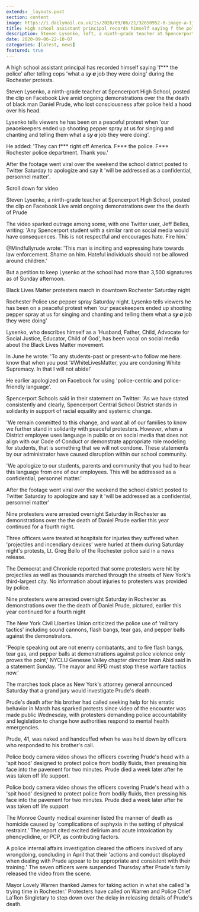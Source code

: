 ```yaml
---
extends: _layouts.post
section: content
image: https://i.dailymail.co.uk/1s/2020/09/06/21/32850952-0-image-a-118_1599425958761.jpg 
title: High school assistant principal records himself saying f the police during Rochester protests 
description: Steven Lysenko, left, a ninth-grade teacher at Spencerport High School, posted the clip on Facebook Live amid ongoing demonstrations,right, over the the death of Prude. 
date: 2020-09-06-22-10-07 
categories: [latest, news] 
featured: true 
--- 
```

A high school assistant principal has recorded himself saying 'f*** the police' after telling cops 'what a s***y a*** job they were doing' during the Rochester protests. 

Steven Lysenko, a ninth-grade teacher at Spencerport High School, posted the clip on Facebook Live amid ongoing demonstrations over the the death of black man Daniel Prude, who lost consciousness after police held a hood over his head. 

Lysenko tells viewers he has been on a peaceful protest when 'our peacekeepers ended up shooting pepper spray at us for singing and chanting and telling them what a s***y a*** job they were doing'.

He added: 'They can f*** right off America. F*** the police. F*** Rochester police department. Thank you.'

After the footage went viral over the weekend the school district posted to Twitter Saturday to apologize and say it 'will be addressed as a confidential, personnel matter'. 

Scroll down for video  

Steven Lysenko, a ninth-grade teacher at Spencerport High School, posted the clip on Facebook Live amid ongoing demonstrations over the the death of Prude

The video sparked outrage among some, with one Twitter user, Jeff Belles, writing: 'Any Spencerport student with a similar rant on social media would have consequences. This is not respectful and encourages hate. Fire him.'

@Mindfullyrude wrote: 'This man is inciting and expressing hate towards law enforcement. Shame on him. Hateful individuals should not be allowed around children.'

But a petition to keep Lysenko at the school had more than 3,500 signatures as of Sunday afternoon. 

Black Lives Matter protesters march in downtown Rochester Saturday night 

Rochester Police use pepper spray Saturday night. Lysenko tells viewers he has been on a peaceful protest when 'our peacekeepers ended up shooting pepper spray at us for singing and chanting and telling them what a s***y a*** job they were doing'

Lysenko, who describes himself as a 'Husband, Father, Child, Advocate for Social Justice, Educator, Child of God', has been vocal on social media about the Black Lives Matter movement. 

In June he wrote: 'To any students-past or present-who follow me here: know that when you post '#WhiteLivesMatter, you are condoning White Supremacy. In that I will not abide!' 

He earlier apologized on Facebook for using 'police-centric and police-friendly language'.

Spencerport Schools said in their statement on Twitter: 'As we have stated consistently and clearly, Spencerport Central School District stands in solidarity in support of racial equality and systemic change.

'We remain committed to this change, and want all of our families to know we further stand in solidarity with peaceful protesters. However, when a District employee uses language in public or on social media that does not align with our Code of Conduct or demonstrate appropriate role modeling for students, that is something that we will not condone. These statements by our administrator have caused disruption within our school community.

'We apologize to our students, parents and community that you had to hear this language from one of our employees. This will be addressed as a confidential, personnel matter.'   

After the footage went viral over the weekend the school district posted to Twitter Saturday to apologize and say it 'will be addressed as a confidential, personnel matter'







Nine protesters were arrested overnight Saturday in Rochester as demonstrations over the the death of Daniel Prude earlier this year continued for a fourth night.

Three officers were treated at hospitals for injuries they suffered when 'projectiles and incendiary devices' were hurled at them during Saturday night's protests, Lt. Greg Bello of the Rochester police said in a news release.

The Democrat and Chronicle reported that some protesters were hit by projectiles as well as thousands marched through the streets of New York's third-largest city. No information about injuries to protesters was provided by police.

Nine protesters were arrested overnight Saturday in Rochester as demonstrations over the the death of Daniel Prude, pictured, earlier this year continued for a fourth night

The New York Civil Liberties Union criticized the police use of 'military tactics' including sound cannons, flash bangs, tear gas, and pepper balls against the demonstrators.

'People speaking out are not enemy combatants, and to fire flash bangs, tear gas, and pepper balls at demonstrations against police violence only proves the point,' NYCLU Genesee Valley chapter director Iman Abid said in a statement Sunday. 'The mayor and RPD must stop these warfare tactics now.'

The marches took place as New York's attorney general announced Saturday that a grand jury would investigate Prude's death. 

Prude's death after his brother had called seeking help for his erratic behavior in March has sparked protests since video of the encounter was made public Wednesday, with protesters demanding police accountability and legislation to change how authorities respond to mental health emergencies.

Prude, 41, was naked and handcuffed when he was held down by officers who responded to his brother's call. 

Police body camera video shows the officers covering Prude's head with a 'spit hood' designed to protect police from bodily fluids, then pressing his face into the pavement for two minutes. Prude died a week later after he was taken off life support.

Police body camera video shows the officers covering Prude's head with a 'spit hood' designed to protect police from bodily fluids, then pressing his face into the pavement for two minutes. Prude died a week later after he was taken off life support

The Monroe County medical examiner listed the manner of death as homicide caused by 'complications of asphyxia in the setting of physical restraint.' The report cited excited delirium and acute intoxication by phencyclidine, or PCP, as contributing factors.

A police internal affairs investigation cleared the officers involved of any wrongdoing, concluding in April that their 'actions and conduct displayed when dealing with Prude appear to be appropriate and consistent with their training.' The seven officers were suspended Thursday after Prude's family released the video from the scene.

Mayor Lovely Warren thanked James for taking action in what she called 'a trying time in Rochester.' Protesters have called on Warren and Police Chief La'Ron Singletary to step down over the delay in releasing details of Prude's death.

